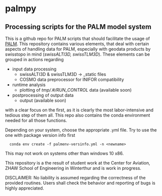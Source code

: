 # palmpy

Processing scripts for the PALM model system
-------------

This is a github repo for PALM scripts that should facilitate the usage of [PALM](palm-model.org). This repository contains various elements, that deal with certain aspects of handling data for PALM, especially with geodata products by swisstopo in mind (_swissALTI3D, swissTLM3D_). These elements can be grouped in actions regarding

  - input data processing
      - swissALTI3D & swissTLM3D -> <id>_static files
      - COSMO data preprocessor for INIFOR compatibility
  - runtime analysis
      - plotting of _tmp/<id>.#/RUN_CONTROL_ data (available soon)
  - postprocessing of output data
      - output (available soon)

with a clear focus on the first, as it is clearly the most labor-intensive and tedious step of them all. This repo also contains the conda environment needed for all those functions.

Depending on your system, choose the appropriate <env>.yml file. Try to use the one with package version info first 
```
  conda env create -f palmenv-versinfo.yml -n <newname>
```
This may not work on systems other than windows 10 x86.

This repository is a the result of student work at the Center for Aviation, ZHAW School of Engineering in Winterthur and is work in progress. 




DISCLAIMER: No liability is assumed regarding the correctness of the provided routines. Users shall check the behavior and reporting of bugs is highly appreciated.
